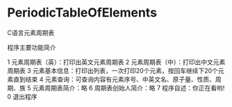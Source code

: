 # PeriodicTableOfElements
C语言元素周期表

程序主要功能简介

1 元素周期表（英）：打印出英文元素周期表
2 元素周期表（中）：打印出中文元素周期表
3 元素基本信息：打印出列表，一次打印20个元素，按回车继续下20个元素直到结束
4 元素查询：可查询内容有元素序号、中英文名、原子量、性质、周期、族
5 元素周期表简介：略
6 周期表创始人简介：略
7 程序自述：你正在看哟!
0 退出程序
